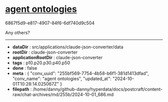 # [agent ontologies](https://claude.ai/chat/255bf569-7754-4b58-b6f1-381d1413dfad)

6867f5d9-e817-4907-84f6-6df740d9c504

Any others?

---

* **dataDir** : src/applications/claude-json-converter/data
* **rootDir** : claude-json-converter
* **applicationRootDir** : claude-json-converter
* **tags** : p10.p20.p30.p40.p50
* **done** : false
* **meta** : {
  "conv_uuid": "255bf569-7754-4b58-b6f1-381d1413dfad",
  "conv_name": "agent ontologies",
  "updated_at": "2024-10-01T10:28:14.025067Z"
}
* **filepath** : /home/danny/github-danny/hyperdata/docs/postcraft/content-raw/chat-archives/md/255b/2024-10-01_686.md